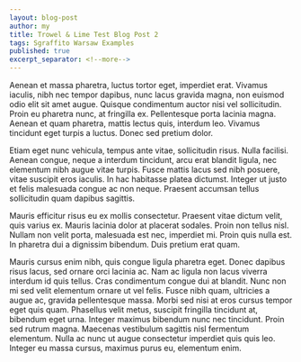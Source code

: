 ```yaml
---
layout: blog-post
author: my
title: Trowel & Lime Test Blog Post 2
tags: Sgraffito Warsaw Examples
published: true
excerpt_separator: <!--more-->
---
```


Aenean et massa pharetra, luctus tortor eget, imperdiet erat. Vivamus iaculis, nibh nec tempor dapibus, nunc lacus gravida magna, non euismod odio elit sit amet augue. Quisque condimentum auctor nisi vel sollicitudin. Proin eu pharetra nunc, at fringilla ex. Pellentesque porta lacinia magna. Aenean et quam pharetra, mattis lectus quis, interdum leo. Vivamus tincidunt eget turpis a luctus. Donec sed pretium dolor.

Etiam eget nunc vehicula, tempus ante vitae, sollicitudin risus. Nulla facilisi. Aenean congue, neque a interdum tincidunt, arcu erat blandit ligula, nec elementum nibh augue vitae turpis. Fusce mattis lacus sed nibh posuere, vitae suscipit eros iaculis. In hac habitasse platea dictumst. Integer ut justo et felis malesuada congue ac non neque. Praesent accumsan tellus sollicitudin quam dapibus sagittis.

Mauris efficitur risus eu ex mollis consectetur. Praesent vitae dictum velit, quis varius ex. Mauris lacinia dolor at placerat sodales. Proin non tellus nisl. Nullam non velit porta, malesuada est nec, imperdiet mi. Proin quis nulla est. In pharetra dui a dignissim bibendum. Duis pretium erat quam.

Mauris cursus enim nibh, quis congue ligula pharetra eget. Donec dapibus risus lacus, sed ornare orci lacinia ac. Nam ac ligula non lacus viverra interdum id quis tellus. Cras condimentum congue dui at blandit. Nunc non mi sed velit elementum ornare ut vel felis. Fusce nibh quam, ultricies a augue ac, gravida pellentesque massa. Morbi sed nisi at eros cursus tempor eget quis quam. Phasellus velit metus, suscipit fringilla tincidunt at, bibendum eget urna. Integer maximus bibendum nunc nec tincidunt. Proin sed rutrum magna. Maecenas vestibulum sagittis nisl fermentum elementum. Nulla ac nunc ut augue consectetur imperdiet quis quis leo. Integer eu massa cursus, maximus purus eu, elementum enim.